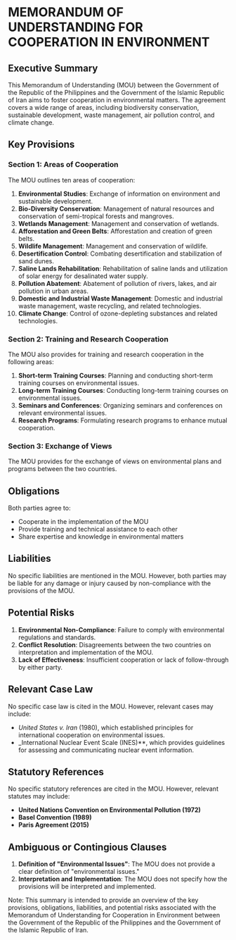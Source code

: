 **MEMORANDUM OF UNDERSTANDING FOR COOPERATION IN ENVIRONMENT**
===========================================================

**Executive Summary**
-------------------

This Memorandum of Understanding (MOU) between the Government of the Republic of the Philippines and the Government of the Islamic Republic of Iran aims to foster cooperation in environmental matters. The agreement covers a wide range of areas, including biodiversity conservation, sustainable development, waste management, air pollution control, and climate change.

**Key Provisions**
-----------------

### Section 1: Areas of Cooperation

The MOU outlines ten areas of cooperation:

1. **Environmental Studies**: Exchange of information on environment and sustainable development.
2. **Bio-Diversity Conservation**: Management of natural resources and conservation of semi-tropical forests and mangroves.
3. **Wetlands Management**: Management and conservation of wetlands.
4. **Afforestation and Green Belts**: Afforestation and creation of green belts.
5. **Wildlife Management**: Management and conservation of wildlife.
6. **Desertification Control**: Combating desertification and stabilization of sand dunes.
7. **Saline Lands Rehabilitation**: Rehabilitation of saline lands and utilization of solar energy for desalinated water supply.
8. **Pollution Abatement**: Abatement of pollution of rivers, lakes, and air pollution in urban areas.
9. **Domestic and Industrial Waste Management**: Domestic and industrial waste management, waste recycling, and related technologies.
10. **Climate Change**: Control of ozone-depleting substances and related technologies.

### Section 2: Training and Research Cooperation

The MOU also provides for training and research cooperation in the following areas:

1. **Short-term Training Courses**: Planning and conducting short-term training courses on environmental issues.
2. **Long-term Training Courses**: Conducting long-term training courses on environmental issues.
3. **Seminars and Conferences**: Organizing seminars and conferences on relevant environmental issues.
4. **Research Programs**: Formulating research programs to enhance mutual cooperation.

### Section 3: Exchange of Views

The MOU provides for the exchange of views on environmental plans and programs between the two countries.

**Obligations**
--------------

Both parties agree to:

* Cooperate in the implementation of the MOU
* Provide training and technical assistance to each other
* Share expertise and knowledge in environmental matters

**Liabilities**
-------------

No specific liabilities are mentioned in the MOU. However, both parties may be liable for any damage or injury caused by non-compliance with the provisions of the MOU.

**Potential Risks**
------------------

1. **Environmental Non-Compliance**: Failure to comply with environmental regulations and standards.
2. **Conflict Resolution**: Disagreements between the two countries on interpretation and implementation of the MOU.
3. **Lack of Effectiveness**: Insufficient cooperation or lack of follow-through by either party.

**Relevant Case Law**
-------------------

No specific case law is cited in the MOU. However, relevant cases may include:

* _United States v. Iran_ (1980), which established principles for international cooperation on environmental issues.
* _International Nuclear Event Scale (INES)**, which provides guidelines for assessing and communicating nuclear event information.

**Statutory References**
-----------------------

No specific statutory references are cited in the MOU. However, relevant statutes may include:

* **United Nations Convention on Environmental Pollution (1972)**
* **Basel Convention (1989)**
* **Paris Agreement (2015)**

**Ambiguous or Contingious Clauses**
---------------------------------

1. **Definition of "Environmental Issues"**: The MOU does not provide a clear definition of "environmental issues."
2. **Interpretation and Implementation**: The MOU does not specify how the provisions will be interpreted and implemented.

Note: This summary is intended to provide an overview of the key provisions, obligations, liabilities, and potential risks associated with the Memorandum of Understanding for Cooperation in Environment between the Government of the Republic of the Philippines and the Government of the Islamic Republic of Iran.